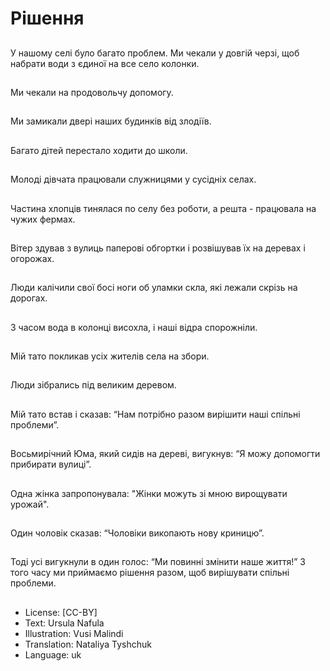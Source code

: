 # Рішення

##
У нашому селі було багато проблем. Ми чекали у довгій черзі, щоб набрати води з єдиної на все село колонки.

##
Ми чекали на продовольчу допомогу.

##
Ми замикали двері наших будинків від злодіїв.

##
Багато дітей перестало ходити до школи.

##
Молоді дівчата працювали служницями у сусідніх селах.

##
Частина хлопців тинялася по селу без роботи, а решта - працювала на чужих фермах.

##
Вітер здував з вулиць паперові обгортки і розвішував їх на деревах і огорожах.

##
Люди калічили свої босі ноги об уламки скла, які лежали скрізь на дорогах.

##
З часом вода в колонці висохла, і наші відра спорожніли.

##
Мій тато покликав усіх жителів села на збори.

##
Люди зібрались під великим деревом.

##
Мій тато встав і сказав: “Нам потрібно разом вирішити наші спільні проблеми”.

##
Восьмирічний Юма, який сидів на дереві, вигукнув: “Я можу допомогти прибирати вулиці”.

##
Одна жінка запропонувала: "Жінки можуть зі мною вирощувати урожай".

##
Один чоловік сказав: “Чоловіки викопають нову криницю”.

##
Тоді усі вигукнули в один голос: “Ми повинні змінити наше життя!” З того часу ми приймаємо рішення разом, щоб вирішувати спільні проблеми.

##
* License: [CC-BY]
* Text: Ursula Nafula
* Illustration: Vusi Malindi
* Translation: Nataliya Tyshchuk
* Language: uk
